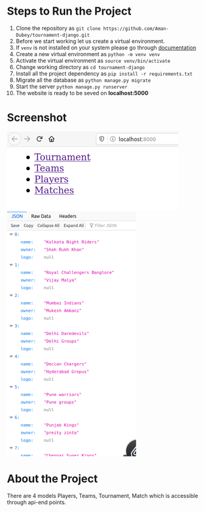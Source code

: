# Steps to Run the Project
1. Clone the repository as `git clone https://github.com/Aman-Dubey/tournament-django.git`
2. Before we start working let us create a virtual environment.
3. If `venv` is not installed on your system please go through [documentation](https://docs.python.org/3/library/venv.html)
4. Create a new virtual environment as `python -m venv venv`
5. Activate the virtual environment as `source venv/bin/activate`
6. Change working directory as `cd tournament-django`
7. Install all the project dependency as `pip install -r requirements.txt`
8. Migrate all the database as `python manage.py migrate`
9. Start the server `python manage.py runserver`
10. The website is ready to be seved on **localhost:5000**

# Screenshot
![Index page](index.png)
![Team Api](teams.png)
# About the Project
There are 4 models Players, Teams, Tournament, Match which is accessible through api-end points.
